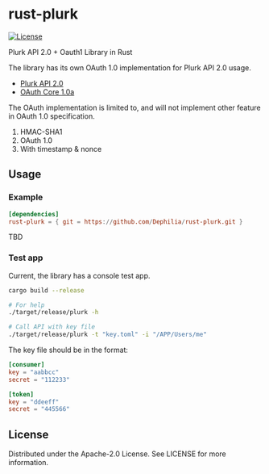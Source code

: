 # rust-plurk

[![License](https://img.shields.io/badge/License-Apache_2.0-blue.svg)](https://opensource.org/licenses/Apache-2.0)

Plurk API 2.0 + Oauth1 Library in Rust

The library has its own OAuth 1.0 implementation for Plurk API 2.0 usage.

- [Plurk API 2.0](https://www.plurk.com/API)
- [OAuth Core 1.0a](https://oauth.net/core/1.0a/)

The OAuth implementation is limited to, and will not implement other feature in OAuth 1.0 specification.
1. HMAC-SHA1
2. OAuth 1.0
3. With timestamp & nonce

## Usage

### Example

```toml
[dependencies]
rust-plurk = { git = https://github.com/Dephilia/rust-plurk.git }
```

TBD

### Test app

Current, the library has a console test app.

```bash
cargo build --release

# For help
./target/release/plurk -h

# Call API with key file
./target/release/plurk -t "key.toml" -i "/APP/Users/me"
```

The key file should be in the format:

```toml
[consumer]
key = "aabbcc"
secret = "112233"

[token]
key = "ddeeff"
secret = "445566"
```

## License

Distributed under the Apache-2.0 License. See LICENSE for more information.
